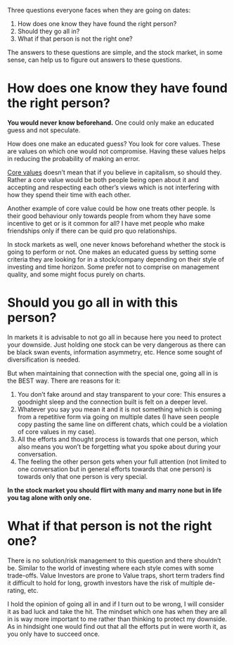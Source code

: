 Three questions everyone faces when they are going on dates:
1. How does one know they have found the right person?
2. Should they go all in?
3. What if that person is not the right one?

The answers to these questions are simple, and the stock market, in some sense, can help us to figure out answers to these questions.

# How does one know they have found the right person?

**You would never know beforehand.** One could only make an educated guess and not speculate.

How does one make an educated guess? You look for core values. These are values on which one would not compromise. Having these values helps in reducing the probability of making an error.

[Core values](https://arjunbadola.blog/core-values/) doesn’t mean that if you believe in capitalism, so should they. Rather a core value would be both people being open about it and accepting and respecting each other’s views which is not interfering with how they spend their time with each other.

Another example of core value could be how one treats other people. Is their good behaviour only towards people from whom they have some incentive to get or is it common for all? I have met people who make friendships only if there can be quid pro quo relationships.

In stock markets as well, one never knows beforehand whether the stock is going to perform or not. One makes an educated guess by setting some criteria they are looking for in a stock/company depending on their style of investing and time horizon. Some prefer not to comprise on management quality, and some might focus purely on charts.

# Should you go all in with this person?

In markets it is advisable to not go all in because here you need to protect your downside. Just holding one stock can be very dangerous as there can be black swan events, information asymmetry, etc. Hence some sought of diversification is needed.

But when maintaining that connection with the special one, going all in is the BEST way. There are reasons for it:

1. You don’t fake around and stay transparent to your core: This ensures a goodnight sleep and the connection built is felt on a deeper level.
2. Whatever you say you mean it and it is not something which is coming from a repetitive form via going on multiple dates (I have seen people copy pasting the same line on different chats, which could be a violation of core values in my case).
3. All the efforts and thought process is towards that one person, which also means you won’t be forgetting what you spoke about during your conversation.
4. The feeling the other person gets when your full attention (not limited to one conversation but in general efforts towards that one person) is towards only that one person is very special.

**In the stock market you should flirt with many and marry none but in life you tag alone with only one.**

# What if that person is not the right one?

There is no solution/risk management to this question and there shouldn’t be. Similar to the world of investing where each style comes with some trade-offs. Value Investors are prone to Value traps, short term traders find it difficult to hold for long, growth investors have the risk of multiple de-rating, etc. 

I hold the opinion of going all in and if I turn out to be wrong, I will consider it as bad luck and take the hit. The mindset which one has when they are all in is way more important to me rather than thinking to protect my downside. As in hindsight one would find out that all the efforts put in were worth it, as you only have to succeed once.

